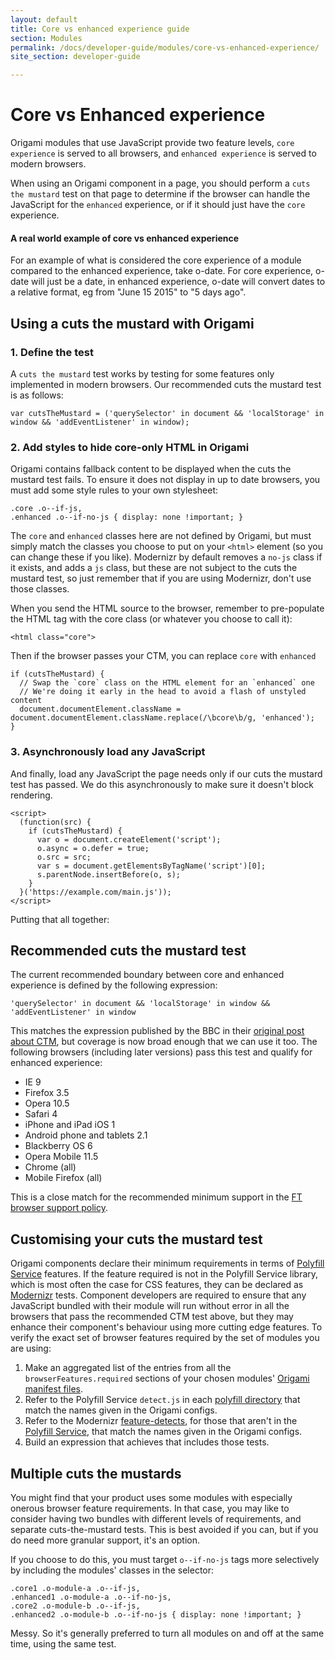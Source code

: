 ```yaml
---
layout: default
title: Core vs enhanced experience guide
section: Modules
permalink: /docs/developer-guide/modules/core-vs-enhanced-experience/
site_section: developer-guide

---
```


# Core vs Enhanced experience

Origami modules that use JavaScript provide two feature levels, `core experience` is served to all browsers, and `enhanced experience` is served to modern browsers.

When using an Origami component in a page, you should perform a `cuts the mustard` test on that page to determine if the browser can handle the JavaScript for the `enhanced` experience, or if it should just have the `core` experience.

<aside>
<h4>A real world example of core vs enhanced experience</h4>
For an example of what is considered the core experience of a module compared to the enhanced experience, take o-date. For core experience, o-date will just be a date, in enhanced experience, o-date will convert dates to a relative format, eg from "June 15 2015" to "5 days ago".
</aside>

## Using a cuts the mustard with Origami

### 1. Define the test
A `cuts the mustard` test works by testing for some features only implemented in modern browsers. Our recommended cuts the mustard test is as follows:

	var cutsTheMustard = ('querySelector' in document && 'localStorage' in window && 'addEventListener' in window);

### 2. Add styles to hide core-only HTML in Origami

Origami contains fallback content to be displayed when the cuts the mustard test fails.  To ensure it does not display in up to date browsers, you must add some style rules to your own stylesheet:

	.core .o--if-js,
	.enhanced .o--if-no-js { display: none !important; }

The `core` and `enhanced` classes here are not defined by Origami, but must simply match the classes you choose to put on your `<html>` element (so you can change these if you like).  Modernizr by default removes a `no-js` class if it exists, and adds a `js` class, but these are not subject to the cuts the mustard test, so just remember that if you are using Modernizr, don't use those classes.

When you send the HTML source to the browser, remember to pre-populate the HTML tag with the core class (or whatever you choose to call it):

	<html class="core">

Then if the browser passes your CTM, you can replace `core` with `enhanced`


	if (cutsTheMustard) {
	  // Swap the `core` class on the HTML element for an `enhanced` one
	  // We're doing it early in the head to avoid a flash of unstyled content
	  document.documentElement.className = document.documentElement.className.replace(/\bcore\b/g, 'enhanced');
	}

### 3. Asynchronously load any JavaScript

And finally, load any JavaScript the page needs only if our cuts the mustard test has passed. We do this asynchronously to make sure it doesn't block rendering.

	<script>
	  (function(src) {
	    if (cutsTheMustard) {
	      var o = document.createElement('script');
	      o.async = o.defer = true;
	      o.src = src;
	      var s = document.getElementsByTagName('script')[0];
	      s.parentNode.insertBefore(o, s);
	    }
	  }('https://example.com/main.js'));
	</script>


Putting that all together:

<div class="o-techdocs-gist" data-repo="Financial-Times/ft-origami" data-branch="gh-pages" data-path="/examples/ctm.html"></div>

## Recommended cuts the mustard test

The current recommended boundary between core and enhanced experience is defined by the following expression:

	'querySelector' in document && 'localStorage' in window && 'addEventListener' in window

This matches the expression published by the BBC in their [original post about CTM](http://responsivenews.co.uk/post/18948466399/cutting-the-mustard), but coverage is now broad enough that we can use it too.  The following browsers (including later versions) pass this test and qualify for enhanced experience:

* IE 9
* Firefox 3.5
* Opera 10.5
* Safari 4
* iPhone and iPad iOS 1
* Android phone and tablets 2.1
* Blackberry OS 6
* Opera Mobile 11.5
* Chrome (all)
* Mobile Firefox (all)

This is a close match for the recommended minimum support in the [FT browser support policy](https://docs.google.com/document/d/1mByh6sT8zI4XRyPKqWVsC2jUfXHZvhshS5SlHErWjXU/edit#heading=h.er7no6jwfim1).


## Customising your cuts the mustard test

Origami components declare their minimum requirements in terms of [Polyfill Service](http://cdn.polyfill.io/v1/docs/) features. If the feature required is not in the Polyfill Service library, which is most often the case for CSS features, they can be declared as [Modernizr](http://modernizr.com/docs/) tests. Component developers are required to ensure that any JavaScript bundled with their module will run without error in all the browsers that pass the recommended CTM test above, but they may enhance their component's behaviour using more cutting edge features.  To verify the exact set of browser features required by the set of modules you are using:

1. Make an aggregated list of the entries from all the `browserFeatures.required` sections of your chosen modules' [Origami manifest files]({{site.baseurl}}/docs/syntax/origamijson).
2. Refer to the Polyfill Service `detect.js` in each [polyfill directory](https://github.com/Financial-Times/polyfill-service/tree/master/polyfills) that match the names given in the Origami configs.
3. Refer to the Modernizr [feature-detects](https://github.com/Modernizr/Modernizr/tree/master/feature-detects), for those that aren't in the [Polyfill Service](http://cdn.polyfill.io/v1/docs/), that match the names given in the Origami configs.
4. Build an expression that achieves that includes those tests.


## Multiple cuts the mustards

You might find that your product uses some modules with especially onerous browser feature requirements.  In that case, you may like to consider having two bundles with different levels of requirements, and separate cuts-the-mustard tests.  This is best avoided if you can, but if you do need more granular support, it's an option.

If you choose to do this, you must target `o--if-no-js` tags more selectively by including the modules' classes in the selector:

	.core1 .o-module-a .o--if-js,
	.enhanced1 .o-module-a .o--if-no-js,
	.core2 .o-module-b .o--if-js,
	.enhanced2 .o-module-b .o--if-no-js { display: none !important; }

Messy.  So it's generally preferred to turn all modules on and off at the same time, using the same test.
